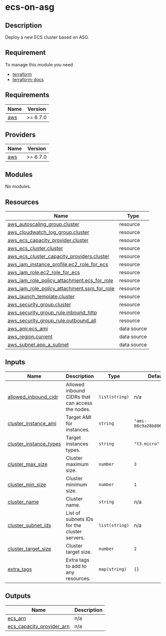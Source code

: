 # ecs-on-asg

## Description 

Deploy a new ECS cluster based on ASG.


## Requirement

To manage this module you need 
  - [terraform](https://www.terraform.io)
  - [terraform-docs](https://github.com/terraform-docs/terraform-docs)

<!-- BEGIN_TF_DOCS -->
## Requirements

| Name | Version |
|------|---------|
| <a name="requirement_aws"></a> [aws](#requirement\_aws) | >= 6.7.0 |

## Providers

| Name | Version |
|------|---------|
| <a name="provider_aws"></a> [aws](#provider\_aws) | >= 6.7.0 |

## Modules

No modules.

## Resources

| Name | Type |
|------|------|
| [aws_autoscaling_group.cluster](https://registry.terraform.io/providers/hashicorp/aws/latest/docs/resources/autoscaling_group) | resource |
| [aws_cloudwatch_log_group.cluster](https://registry.terraform.io/providers/hashicorp/aws/latest/docs/resources/cloudwatch_log_group) | resource |
| [aws_ecs_capacity_provider.cluster](https://registry.terraform.io/providers/hashicorp/aws/latest/docs/resources/ecs_capacity_provider) | resource |
| [aws_ecs_cluster.cluster](https://registry.terraform.io/providers/hashicorp/aws/latest/docs/resources/ecs_cluster) | resource |
| [aws_ecs_cluster_capacity_providers.cluster](https://registry.terraform.io/providers/hashicorp/aws/latest/docs/resources/ecs_cluster_capacity_providers) | resource |
| [aws_iam_instance_profile.ec2_role_for_ecs](https://registry.terraform.io/providers/hashicorp/aws/latest/docs/resources/iam_instance_profile) | resource |
| [aws_iam_role.ec2_role_for_ecs](https://registry.terraform.io/providers/hashicorp/aws/latest/docs/resources/iam_role) | resource |
| [aws_iam_role_policy_attachment.ecs_for_role](https://registry.terraform.io/providers/hashicorp/aws/latest/docs/resources/iam_role_policy_attachment) | resource |
| [aws_iam_role_policy_attachment.ssm_for_role](https://registry.terraform.io/providers/hashicorp/aws/latest/docs/resources/iam_role_policy_attachment) | resource |
| [aws_launch_template.cluster](https://registry.terraform.io/providers/hashicorp/aws/latest/docs/resources/launch_template) | resource |
| [aws_security_group.cluster](https://registry.terraform.io/providers/hashicorp/aws/latest/docs/resources/security_group) | resource |
| [aws_security_group_rule.inbound_http](https://registry.terraform.io/providers/hashicorp/aws/latest/docs/resources/security_group_rule) | resource |
| [aws_security_group_rule.outbound_all](https://registry.terraform.io/providers/hashicorp/aws/latest/docs/resources/security_group_rule) | resource |
| [aws_ami.ecs_ami](https://registry.terraform.io/providers/hashicorp/aws/latest/docs/data-sources/ami) | data source |
| [aws_region.current](https://registry.terraform.io/providers/hashicorp/aws/latest/docs/data-sources/region) | data source |
| [aws_subnet.app_a_subnet](https://registry.terraform.io/providers/hashicorp/aws/latest/docs/data-sources/subnet) | data source |

## Inputs

| Name | Description | Type | Default | Required |
|------|-------------|------|---------|:--------:|
| <a name="input_allowed_inbound_cidr"></a> [allowed\_inbound\_cidr](#input\_allowed\_inbound\_cidr) | Allowed inbound CIDRs that can access the nodes. | `list(string)` | n/a | yes |
| <a name="input_cluster_instance_ami"></a> [cluster\_instance\_ami](#input\_cluster\_instance\_ami) | Target AMI for instances. | `string` | `"ami-08c9a28b806bde705"` | no |
| <a name="input_cluster_instance_types"></a> [cluster\_instance\_types](#input\_cluster\_instance\_types) | Target instances types. | `string` | `"t3.micro"` | no |
| <a name="input_cluster_max_size"></a> [cluster\_max\_size](#input\_cluster\_max\_size) | Cluster maximum size. | `number` | `3` | no |
| <a name="input_cluster_min_size"></a> [cluster\_min\_size](#input\_cluster\_min\_size) | Cluster minimum size. | `number` | `1` | no |
| <a name="input_cluster_name"></a> [cluster\_name](#input\_cluster\_name) | Cluster name. | `string` | n/a | yes |
| <a name="input_cluster_subnet_ids"></a> [cluster\_subnet\_ids](#input\_cluster\_subnet\_ids) | List of subnets IDs for the cluster servers. | `list(string)` | n/a | yes |
| <a name="input_cluster_target_size"></a> [cluster\_target\_size](#input\_cluster\_target\_size) | Cluster target size. | `number` | `2` | no |
| <a name="input_extra_tags"></a> [extra\_tags](#input\_extra\_tags) | Extra tags to add to any resources. | `map(string)` | `{}` | no |

## Outputs

| Name | Description |
|------|-------------|
| <a name="output_ecs_arn"></a> [ecs\_arn](#output\_ecs\_arn) | n/a |
| <a name="output_ecs_capacity_provider_arn"></a> [ecs\_capacity\_provider\_arn](#output\_ecs\_capacity\_provider\_arn) | n/a |
<!-- END_TF_DOCS -->
